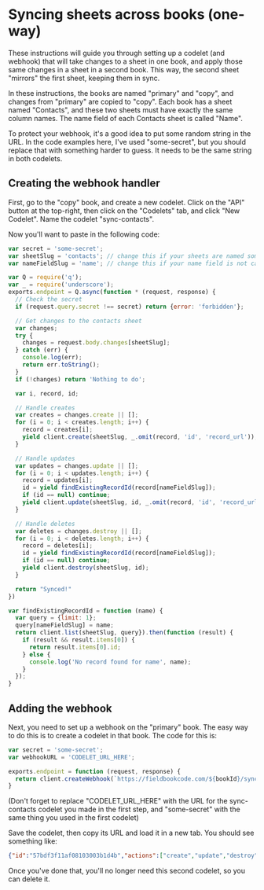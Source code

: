 # Syncing sheets across books (one-way)

These instructions will guide you through setting up a codelet (and webhook) that will take changes to a sheet in one book, and apply those same changes in a sheet in a second book. This way, the second sheet "mirrors" the first sheet, keeping them in sync.

In these instructions, the books are named "primary" and "copy", and changes from "primary" are copied to "copy". Each book has a sheet named "Contacts", and these two sheets must have exactly the same column names. The name field of each Contacts sheet is called "Name".

To protect your webhook, it's a good idea to put some random string in the URL. In the code examples here, I've used "some-secret", but you should replace that with something harder to guess. It needs to be the same string in both codelets.

## Creating the webhook handler

First, go to the "copy" book, and create a new codelet. Click on the "API" button at the top-right, then click on the "Codelets" tab, and click "New Codelet". Name the codelet "sync-contacts".

Now you'll want to paste in the following code:

```js
var secret = 'some-secret';
var sheetSlug = 'contacts'; // change this if your sheets are named something other than "Contacts"
var nameFieldSlug = 'name'; // change this if your name field is not called "Name"

var Q = require('q');
var _ = require('underscore');
exports.endpoint = Q.async(function * (request, response) {
  // Check the secret
  if (request.query.secret !== secret) return {error: 'forbidden'};

  // Get changes to the contacts sheet
  var changes;
  try {
    changes = request.body.changes[sheetSlug];
  } catch (err) {
    console.log(err);
    return err.toString();
  }
  if (!changes) return 'Nothing to do';

  var i, record, id;

  // Handle creates
  var creates = changes.create || [];
  for (i = 0; i < creates.length; i++) {
    record = creates[i];
    yield client.create(sheetSlug, _.omit(record, 'id', 'record_url'));
  }

  // Handle updates
  var updates = changes.update || [];
  for (i = 0; i < updates.length; i++) {
    record = updates[i];
    id = yield findExistingRecordId(record[nameFieldSlug]);
    if (id == null) continue;
    yield client.update(sheetSlug, id, _.omit(record, 'id', 'record_url'));
  }

  // Handle deletes
  var deletes = changes.destroy || [];
  for (i = 0; i < deletes.length; i++) {
    record = deletes[i];
    id = yield findExistingRecordId(record[nameFieldSlug]);
    if (id == null) continue;
    yield client.destroy(sheetSlug, id);
  }

  return "Synced!"
})

var findExistingRecordId = function (name) {
  var query = {limit: 1};
  query[nameFieldSlug] = name;
  return client.list(sheetSlug, query}).then(function (result) {
    if (result && result.items[0]) {
      return result.items[0].id;
    } else {
      console.log('No record found for name', name);
    }
  });
}
```

## Adding the webhook

Next, you need to set up a webhook on the "primary" book. The easy way to do this is to create a codelet in that book. The code for this is:

```js
var secret = 'some-secret';
var webhookURL = 'CODELET_URL_HERE';

exports.endpoint = function (request, response) {
  return client.createWebhook(`https://fieldbookcode.com/${bookId}/sync-contacts?secret=${bookId}`);
}
```

(Don't forget to replace "CODELET_URL_HERE" with the URL for the sync-contacts codelet you made in the first step, and "some-secret" with the same thing you used in the first codelet)

Save the codelet, then copy its URL and load it in a new tab. You should see something like:

```json
{"id":"57bdf3f11af08103003b1d4b","actions":["create","update","destroy"],"url":"https://fieldbookcode.com/COPY_BOOK_ID/sync-contacts?secret=some-secret"}
```

Once you've done that, you'll no longer need this second codelet, so you can delete it.
